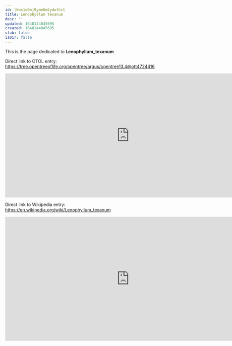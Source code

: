 ```yaml
---
id: lkwx1o0mj9yme0m2ydwthit
title: Lenophyllum Texanum
desc: ''
updated: 1648144045695
created: 1648144045695
stub: false
isDir: false
---
```

This is the page dedicated to **Lenophyllum_texanum**


Direct link to OTOL entry: https://tree.opentreeoflife.org/opentree/argus/opentree13.4@ott4724416



<html>
    <body>
    <iframe src="https://tree.opentreeoflife.org/opentree/argus/opentree13.4@ott4724416"
    width="800" height="400" frameborder="0" allowfullscreen> </iframe>
    </body>
</html>
    


Direct link to Wikipedia entry: https://en.wikipedia.org/wiki/Lenophyllum_texanum



<html>
    <body>
    <iframe src="https://en.wikipedia.org/wiki/Lenophyllum_texanum"
    width="800" height="400" frameborder="0" allowfullscreen> </iframe>
    </body>
</html>
    
